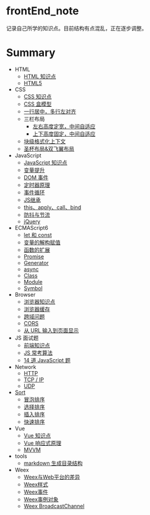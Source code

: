 # frontEnd_note

记录自己所学的知识点。目前结构有点混乱，正在逐步调整。

# Summary

- HTML
  - [HTML 知识点](html/html_knowledge_points.md)
  - [HTML5](html/html5.md)
- CSS
  - [CSS 知识点](css/css_knowledge_points.md)
  - [CSS 盒模型](css/css_box_model.md)
  - [一行居中，多行左对齐](css/line_center_or_lines_left_align.md)
  - 三栏布局
    - [左右高度定宽，中间自适应](css/san-lan-bu-ju/left_and_right_set_high.md)
    - [上下高度固定，中间自适应](css/san-lan-bu-ju/up_and_down_set_high.md)
  - [块级格式化上下文](css/block_formatting_context.md)
  - [圣杯布局&双飞翼布局](css/grail_layout_and_dual_flying_wings_layout.md)
- JavaScript
  - [JavaScript 知识点](javascript/JS_knowledge_points.md)
  - [变量提升](javascript/improve_variable.md)
  - [DOM 事件](javascript/dom_event.md)
  - [定时器原理](javascript/timer_principle.md)
  - [事件循环](javascript/event_loop.md)
  - [JS继承](javascript/js_inherited.md)
  - [this、apply、call、bind](javascript/this_apply_call_bind.md)
  - [防抖与节流](javascript/debounce_and_throttle.md)
  - [jQuery](javascript/jquery.md)
- ECMAScript6
  - [let 和 const](ES6/let_and_const.md)
  - [变量的解构赋值](ES6/variable_deconstruction_and_assign.md)
  - [函数的扩展](ES6/function_extend.md)
  - [Promise](ES6/promise.md)
  - [Generator](ES6/generator.md)
  - [async](ES6/async.md)
  - [Class](ES6/class.md)
  - [Module](ES6/module.md)
  - [Symbol](ES6/symbol.md)
- Browser
  - [浏览器知识点](browser/browser_knowledge_points.md)
  - [浏览器缓存](browser/browser_cache.md)
  - [跨域问题](browser/cross_domain.md)
  - [CORS](browser/cors.md)
  - [从 URL 输入到页面显示](browser/process_URL_to_display_page.md)
- JS 面试题
  - [前端知识点](JS_interviewQuestions/qian-duan-kao-dian.md)
  - [JS 常考算法](JS_interviewQuestions/suan-fa-zhuan-ti-yi.md)
  - [14 道 JavaScript 题](JS_interviewQuestions/14dao-javascript-ti.md)
- Network
  - [HTTP](network/http.md)
  - [TCP / IP](network/tcpip.md)
  - [UDP](network/udp.md)
- [Sort](sort/sort.md)
  - [冒泡排序](sort/bubble_sort.md)
  - [选择排序](sort/select_sort.md)
  - [插入排序](sort/insert_sort.md)
  - [快速排序](sort/quick_sort.md)
- Vue
  - [Vue 知识点](vue/vuekao-dian.md)
  - [Vue 响应式原理](vue/vuexiang-ying-shi-yuan-li.md)
  - [MVVM](vue/mvvm.md)
- tools
  - [markdown 生成目录结构](tools/generateFileDir.md)
- Weex
  - [Weex与Web平台的差异](weex/diff_between_Weex_and_Web.md)
  - [Weex样式](weex/Weex_Style.md)
  - [Weex事件](weex/Weex_Event.md)
  - [Weex事例对象](weex/Weex_instance_variables.md)
  - [Weex BroadcastChannel](weex/Weex_BroadcastChannel.md)
